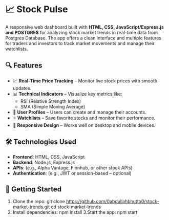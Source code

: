 # 📈 Stock Pulse

A responsive web dashboard built with **HTML, CSS, JavaScript/Express.js and POSTGRES** for analyzing stock market trends in real-time data from Postgres Database. The app offers a clean interface and multiple features for traders and investors to track market movements and manage their watchlists.

## 🔍 Features

- 💹 **Real-Time Price Tracking** – Monitor live stock prices with smooth updates.
- 📊 **Technical Indicators** – Visualize key metrics like:
  - RSI (Relative Strength Index)
  - SMA (Simple Moving Average)
- 👤 **User Profiles** – Users can create and manage their accounts.
- ⭐ **Watchlists** – Save favorite stocks and monitor their performance.
- 📱 **Responsive Design** – Works well on desktop and mobile devices.

## 🛠️ Technologies Used

- **Frontend**: HTML, CSS, JavaScript
- **Backend**: Node.js, Express.js
- **APIs**: (e.g., Alpha Vantage, Finnhub, or other stock APIs)
- **Authentication**: (e.g., JWT or session-based – optional)

## 🚀 Getting Started

1. Clone the repo:
   git clone https://github.com/0abdullahbhutto0/stock-market-trends.git
   cd stock-market-trends
2. Install dependencies:
   npm install
3.Start the app:
  npm start
